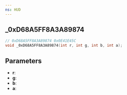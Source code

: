 ```yaml
---
ns: HUD
---
```

## _0xD68A5FF8A3A89874

```c
// 0xD68A5FF8A3A89874 0x0E41E45C
void _0xD68A5FF8A3A89874(int r, int g, int b, int a);
```


## Parameters
* **r**: 
* **g**: 
* **b**: 
* **a**: 

